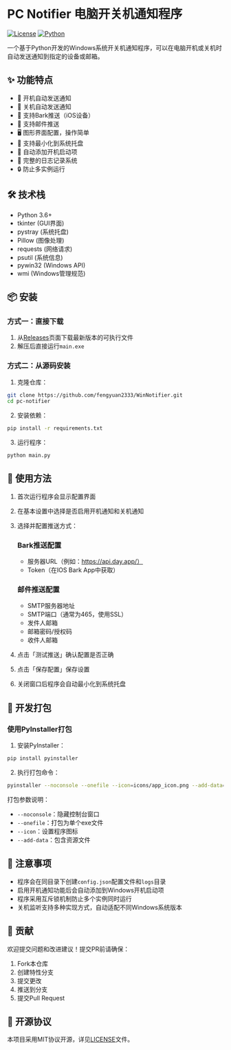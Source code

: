 # PC Notifier 电脑开关机通知程序

[![License](https://img.shields.io/badge/license-MIT-blue.svg)](LICENSE)
[![Python](https://img.shields.io/badge/python-3.6%2B-blue)](https://www.python.org/)

一个基于Python开发的Windows系统开关机通知程序，可以在电脑开机或关机时自动发送通知到指定的设备或邮箱。

## ✨ 功能特点

- 🔔 开机自动发送通知
- 🛑 关机自动发送通知
- 📱 支持Bark推送（iOS设备）
- 📧 支持邮件推送
- 🖥️ 图形界面配置，操作简单
- 🔄 支持最小化到系统托盘
- 🚀 自动添加开机启动项
- 📝 完整的日志记录系统
- 🔒 防止多实例运行

## 🛠️ 技术栈

- Python 3.6+
- tkinter (GUI界面)
- pystray (系统托盘)
- Pillow (图像处理)
- requests (网络请求)
- psutil (系统信息)
- pywin32 (Windows API)
- wmi (Windows管理规范)

## 📦 安装

### 方式一：直接下载

1. 从[Releases](../../releases)页面下载最新版本的可执行文件
2. 解压后直接运行`main.exe`

### 方式二：从源码安装

1. 克隆仓库：
```bash
git clone https://github.com/fengyuan2333/WinNotifier.git
cd pc-notifier
```

2. 安装依赖：
```bash
pip install -r requirements.txt
```

3. 运行程序：
```bash
python main.py
```

## 🚀 使用方法

1. 首次运行程序会显示配置界面
2. 在基本设置中选择是否启用开机通知和关机通知
3. 选择并配置推送方式：

   ### Bark推送配置
   - 服务器URL（例如：https://api.day.app/）
   - Token（在IOS Bark App中获取）

   ### 邮件推送配置
   - SMTP服务器地址
   - SMTP端口（通常为465，使用SSL）
   - 发件人邮箱
   - 邮箱密码/授权码
   - 收件人邮箱

4. 点击「测试推送」确认配置是否正确
5. 点击「保存配置」保存设置
6. 关闭窗口后程序会自动最小化到系统托盘

## 🔨 开发打包

### 使用PyInstaller打包

1. 安装PyInstaller：
```bash
pip install pyinstaller
```

2. 执行打包命令：
```bash
pyinstaller --noconsole --onefile --icon=icons/app_icon.png --add-data=icons/app_icon.png:icons --add-data=config.json:. --add-data=logs:logs main.py

```

打包参数说明：
- `--noconsole`：隐藏控制台窗口
- `--onefile`：打包为单个exe文件
- `--icon`：设置程序图标
- `--add-data`：包含资源文件

## 📝 注意事项

- 程序会在同目录下创建`config.json`配置文件和`logs`目录
- 启用开机通知功能后会自动添加到Windows开机启动项
- 程序采用互斥锁机制防止多个实例同时运行
- 关机监听支持多种实现方式，自动适配不同Windows系统版本

## 🤝 贡献

欢迎提交问题和改进建议！提交PR前请确保：

1. Fork本仓库
2. 创建特性分支
3. 提交更改
4. 推送到分支
5. 提交Pull Request

## 📄 开源协议

本项目采用MIT协议开源，详见[LICENSE](LICENSE)文件。
